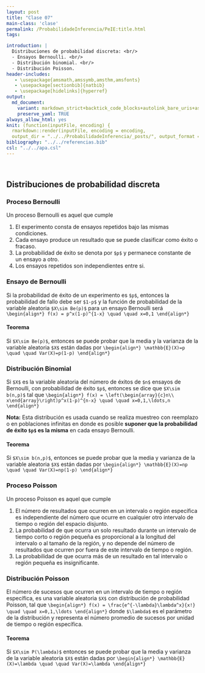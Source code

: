 ```yaml
---
layout: post
title: "Clase 07"
main-class: 'clase'
permalink: /ProbabilidadeInferencia/PeIE:title.html
tags:

introduction: |
  Distribuciones de probabilidad discreta: <br/>
  - Ensayos Bernoulli. <br/>
  - Distribución binomial. <br/>
  - Distribución Poisson.
header-includes:
   - \usepackage{amsmath,amssymb,amsthm,amsfonts}
   - \usepackage[sectionbib]{natbib}
   - \usepackage[hidelinks]{hyperref}
output:
  md_document:
    variant: markdown_strict+backtick_code_blocks+autolink_bare_uris+ascii_identifiers+tex_math_single_backslash
    preserve_yaml: TRUE
always_allow_html: yes   
knit: (function(inputFile, encoding) {
  rmarkdown::render(inputFile, encoding = encoding,
  output_dir = "../../ProbabilidadeInferencia/_posts/", output_format = "all")})
bibliography: "../../referencias.bib"
csl: "../../apa.csl"
---
```








<br>

Distribuciones de probabilidad discreta
---------------------------------------

### Proceso Bernoulli

Un proceso Bernoulli es aquel que cumple

1.  El experimento consta de ensayos repetidos bajo las mismas
    condiciones.
2.  Cada ensayo produce un resultado que se puede clasificar como éxito
    o fracaso.
3.  La probabilidad de éxito se denota por `$p$` y permanece constante
    de un ensayo a otro.
4.  Los ensayos repetidos son independientes entre si.

### Ensayo de Bernoulli

Si la probabilidad de éxito de un experimento es `$p$`, entonces la
probabilidad de fallo debe ser `$1-p$` y la función de probabilidad de
la variable aleatoria `$X\sim Be(p)$` para un ensayo Bernoulli será
`\begin{align*} f(x) = p^x(1-p)^{1-x} \quad \quad x=0,1 \end{align*}`

#### Teorema

Si `$X\sim Be(p)$`, entonces se puede probar que la media y la varianza
de la variable aleatoria `$X$` están dadas por
`\begin{align*} \mathbb{E}(X)=p \quad \quad Var(X)=p(1-p) \end{align*}`

### Distribución Binomial

Si `$X$` es la variable aleatoria del número de éxitos de `$n$` ensayos
de Bernoulli, con probabilidad de éxito `$p$`, entonces se dice que
`$X\sim b(n,p)$` tal que
`\begin{align*} f(x) = \left(\begin{array}{c}n\\ x\end{array}\right)p^x(1-p)^{n-x} \quad \quad x=0,1,\ldots,n \end{align*}`

**Nota:** Esta distribución es usada cuando se realiza muestreo con
reemplazo o en poblaciones infinitas en donde es posible **suponer que
la probabilidad de éxito `$p$` es la misma** en cada ensayo Bernoulli.

#### Teorema

Si `$X\sim b(n,p)$`, entonces se puede probar que la media y varianza de
la variable aleatoria `$X$` están dadas por
`\begin{align*} \mathbb{E}(X)=np \quad \quad Var(X)=np(1-p) \end{align*}`

### Proceso Poisson

Un proceso Poisson es aquel que cumple

1.  El número de resultados que ocurren en un intervalo o región
    específica es independiente del número que ocurre en cualquier otro
    intervalo de tiempo o región del espacio disjunto.
2.  La probabilidad de que ocurra un solo resultado durante un intervalo
    de tiempo corto o región pequeña es proporcional a la longitud del
    intervalo o al tamaño de la región, y no depende del número de
    resultados que ocurren por fuera de este intervalo de tiempo o
    región.
3.  La probabilidad de que ocurra más de un resultado en tal intervalo o
    región pequeña es insignificante.

### Distribución Poisson

El número de sucesos que ocurren en un intervalo de tiempo o región
específica, es una variable aleatoria `$X$` con distribución de
probabilidad Poisson, tal que
`\begin{align*} f(x) = \frac{e^{-\lambda}\lambda^x}{x!} \quad \quad x=0,1,\ldots \end{align*}`
donde `$\lambda$` es el parámetro de la distribución y representa el
número promedio de sucesos por unidad de tiempo o región específica.

#### Teorema

Si `$X\sim P(\lambda)$` entonces se puede probar que la media y varianza
de la variable aleatoria `$X$` están dadas por
`\begin{align*} \mathbb{E}(X)=\lambda \quad \quad Var(X)=\lambda \end{align*}`
